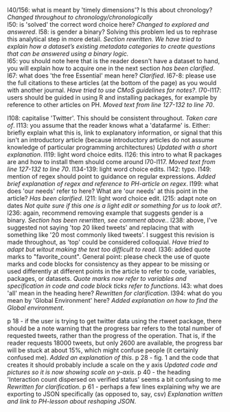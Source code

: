 l40/156: what is meant by 'timely dimensions'? Is this about chronology? *Changed throughout to chronology/chronologically*  
l50: is 'solved' the correct word choice here? *Changed to explored and answered*. 
l58: is gender a binary? Solving this problem led us to rephrase this analytical step in more detail. *Section rewritten. We have tried to explain how a dataset’s existing metadata categories to create questions that can be answered using a binary logic.*  
l65: you should note here that is the reader doesn't have a dataset to hand, you will explain how to acquire one in the next section *has been clarified*. 
l67: what does 'the free Essential' mean here? *Clarified*. 
l67-8: please use the full citations to these articles (at the bottom of the page) as you would with another journal. *Have tried to use CMoS guidelines for notes?*. 
l70-l117: users should be guided in using R and installing packages, for example by reference to other articles on PH. *Moved text from line 127-132 to line 70*. 

l108: capitalise 'Twitter'. This should be consistent throughout. *Taken care of*. 
l113: you assume that the reader knows what a 'datafarme' is. Either: briefly explain what this is, link to explanatory information, or signal that this isn't an introductory article (because introductory articles do not assume knowledge of particular programming architectures) *Updated with a short explanation*. 
l119: light word choice edits. 
l126: this intro to what R packages are and how to install them should come around l70-l117. *Moved text from line 127-132 to line 70*. 
l134-139: light word choice edits. 
l142: typo. 
l149: mention of regex should point to guidance on regular expressions. *Added brief explanation of regex and reference to PH-article on regex*. 
l199: what does 'our needs' refer to here? What are 'our needs' at this point in the article? *Has been clarified*. 
l211: light word choice edit. 
l215: adapt note on dates *Not quite sure if this one is a light edit or something for us to look at?*. 
l236: again, recommend removing example that suggests gender is a binary. *Section has been rewritten, see comment above.*. 
l238: above, I've suggested not saying 'top 20 liked tweets' and replacing that with something like '20 most commonly liked tweets'. I suggest this revision is made throughout, as 'top' could be considered colloquial. *Have tried to adapt but witout making the text too difficult to read*. 
l336: added quote marks to "favorite_count". General point: please check the use of quote marks and code blocks for consistency as they appear to be missing or used differently at different points in the article to refer to code, variables, packages, or datasets. *Quote marks now refer to variables and specification in code and code block ticks refer to functions*. 
l43: what does 'all' mean in the heading here? *Rewritten for clarification*. 
l394: what do you mean by 'Global Environment' here? *Added explanation on how to find the Global environment*. 

p 18 - if the user is trying to get twitter data using the rtweet package, there should be a note warning that the progress bar refers to the total number of requested tweets, rather than the progress of the operation. That is, if the reader requests 18000 tweets, but only 2600 are available, the progress bar will be stuck at about 15%, which might confuse people (it certainly confused me). *Added an explanation of this*. 
p 28 - fig. 1 and the code that creates it should probably include a scale on the y axis *Updated code and pictures so it is now showing scale on y-axis*. 
p 40 - the heading 'Interaction count dispersed on verified status' seems a bit confusing to me *Rewritten for clarification*. 
p 61 - perhaps a few lines explaining why we are exporting to JSON specifically (as opposed to, say, csv) *Explanation written and link to PH-lesson about reshaping JSON*. 
